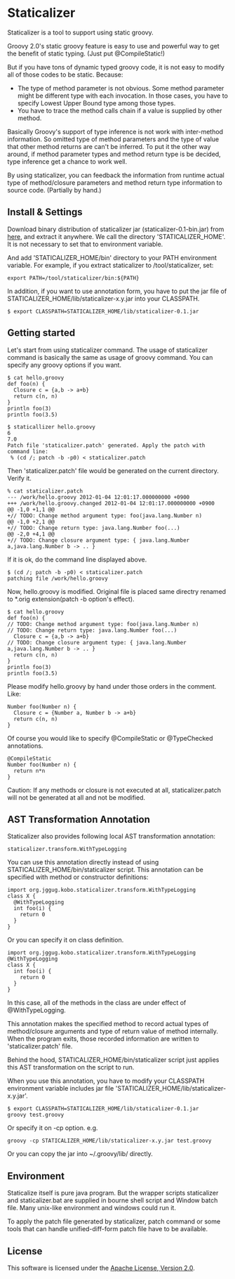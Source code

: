 Staticalizer
======================

Staticalizer is a tool to support using static groovy.

Groovy 2.0's static groovy feature is easy to use and powerful way to get the benefit of static typing.
(Just put @CompileStatic!)

But if you have tons of dynamic typed groovy code, it is not easy to modify all of those codes to be static.
Because:

- The type of method parameter is not obvious. Some method parameter might be different type with each invocation. In those cases, you have to specify Lowest Upper Bound type among those types.
- You have to trace the method calls chain if a value is supplied by other method.

Basically Groovy's support of type inference is not work with inter-method information.
So omitted type of method parameters and the type of value that other method returns are can't be inferred.
To put it the other way around, if method parameter types and method return type is be decided, type inference get a chance to work well.

By using staticalizer, you can feedback the information from runtime actual type of method/closure parameters and method return type information to source code. (Partially by hand.)

Install & Settings
---------------------

Download binary distribution of staticalizer jar (staticalizer-0.1-bin.jar) from [here](https://github.com/uehaj/staticalizer/downloads), and extract it anywhere. We call the directory 'STATICALIZER_HOME'. It is not necessary to set that to environment variable.

And add 'STATICALIZER_HOME/bin' directory to your PATH environment variable.
For example, if you extract staticalizer to /tool/staticalizer, set:

    export PATH=/tool/staticalizer/bin:${PATH}

In addition, if you want to use annotation form, you have to put the jar file of
STATICALIZER_HOME/lib/staticalizer-x.y.jar into your CLASSPATH.

    $ export CLASSPATH=STATICALIZER_HOME/lib/staticalizer-0.1.jar

Getting started
------------------

Let's start from using staticalizer command.
The usage of staticalizer command is basically the same as usage of groovy command.
You can specify any groovy options if you want.

    $ cat hello.groovy
    def foo(n) {
      Closure c = {a,b -> a+b}
      return c(n, n)
    }
    println foo(3)
    println foo(3.5)
    
    $ staticallizer hello.groovy
    6
    7.0
    Patch file 'staticalizer.patch' generated. Apply the patch with command line:
     % (cd /; patch -b -p0) < staticalizer.patch

Then 'staticalizer.patch' file would be generated on the current directory.
Verify it.

    % cat staticalizer.patch
    --- /work/hello.groovy 2012-01-04 12:01:17.000000000 +0900
    +++ /work/hello.groovy.changed 2012-01-04 12:01:17.000000000 +0900
    @@ -1,0 +1,1 @@
    +// TODO: Change method argument type: foo(java.lang.Number n)
    @@ -1,0 +2,1 @@
    +// TODO: Change return type: java.lang.Number foo(...)
    @@ -2,0 +4,1 @@
    +// TODO: Change closure argument type: { java.lang.Number a,java.lang.Number b -> .. }

If it is ok, do the command line displayed above.

    $ (cd /; patch -b -p0) < staticalizer.patch
    patching file /work/hello.groovy
 
Now, hello.groovy is modified. Original file is placed same directry renamed to *.orig extension(patch -b option's effect).

    $ cat hello.groovy
    def foo(n) {
    // TODO: Change method argument type: foo(java.lang.Number n)
    // TODO: Change return type: java.lang.Number foo(...)
      Closure c = {a,b -> a+b}
    // TODO: Change closure argument type: { java.lang.Number a,java.lang.Number b -> .. }
      return c(n, n)
    }
    println foo(3)
    println foo(3.5)

Please modify hello.groovy by hand under those orders in the comment.
Like:

    Number foo(Number n) {
      Closure c = {Number a, Number b -> a+b}
      return c(n, n)
    }

Of course you would like to specify @CompileStatic or @TypeChecked annotations.

    @CompileStatic
    Number foo(Number n) {
      return n*n
    }

Caution: If any methods or closure is not executed at all, staticalizer.patch will not be generated at all and not be modified.
    
AST Transformation Annotation
------------------------------------

Staticalizer also provides following local AST transformation annotation:

    staticalizer.transform.WithTypeLogging

You can use this annotation directly instead of using STATICALIZER_HOME/bin/staticalizer script.
This annotation can be specified with method or constructor definitions:

    import org.jggug.kobo.staticalizer.transform.WithTypeLogging
    class X {
      @WithTypeLogging
      int foo(i) {
        return 0
      }
    }

Or you can specify it on class definition.

    import org.jggug.kobo.staticalizer.transform.WithTypeLogging
    @WithTypeLogging
    class X {
      int foo(i) {
        return 0
      }
    }

In this case, all of the methods in the class are under effect of @WithTypeLogging.

This annotation makes the specified method to record actual types of method/closure arguments and type of return value of method internally.
When the program exits, those recorded information are written to 'staticalizer.patch' file.

Behind the hood, STATICALIZER_HOME/bin/staticalizer script just applies this AST transformation on the script to run.

When you use this annotation, you have to modify your CLASSPATH environment variable includes jar file 'STATICALIZER_HOME/lib/staticalizer-x.y.jar'.

    $ export CLASSPATH=STATICALIZER_HOME/lib/staticalizer-0.1.jar
    groovy test.groovy

Or specify it on -cp option. e.g.

    groovy -cp STATICALIZER_HOME/lib/staticalizer-x.y.jar test.groovy

Or you can copy the jar into ~/.groovy/lib/ directly.

Environment
-------------

Staticalize itself is pure java program. But the wrapper scripts staticalizer and staticalizer.bat are supplied in bourne shell script and Window batch file. Many unix-like environment and windows could run it.

To apply the patch file generated by staticalizer, patch command or some tools that can handle unified-diff-form patch file have to be available.

License
----------

This software is licensed under the [Apache License, Version 2.0][Apache].
 
[Apache]: http://www.apache.org/licenses/LICENSE-2.0

